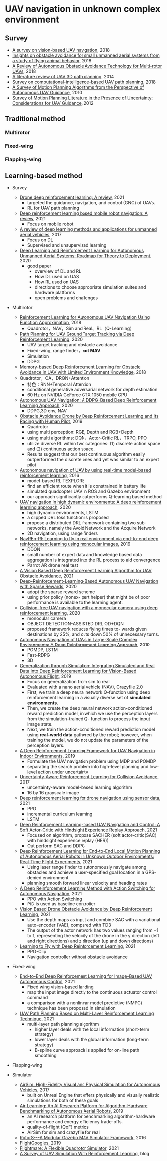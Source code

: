 # UAV navigation in unknown complex environment

## Survey

- [A survey on vision-based UAV navigation](https://www.tandfonline.com/doi/full/10.1080/10095020.2017.1420509), 2018
- [Insights on obstacle avoidance for small unmanned aerial systems from a study of flying animal behavior](https://www.sciencedirect.com/science/article/abs/pii/S0921889017301197), 2018
- [A Review of Autonomous Obstacle Avoidance Technology for Multi-rotor UAVs](https://ieeexplore.ieee.org/abstract/document/8812473?casa_token=AXcXHro-5y8AAAAA:Vhan9sNCaGMHiHi61rf_OZG8HKyieTvpobpJXgJmVn07HYERdvji2eG2dghrD3jSrH48HKpSfSs), 2018
- [A literature review of UAV 3D path planning](https://ieeexplore.ieee.org/abstract/document/7053093), 2014
- [Survey on computational-intelligence-based UAV path planning](https://www.sciencedirect.com/science/article/abs/pii/S0950705118302636), 2018
- [A Survey of Motion Planning Algorithms from the Perspective of Autonomous UAV Guidance](https://link.springer.com/article/10.1007/s10846-009-9383-1), 2010
- [Survey of Motion Planning Literature in the Presence of Uncertainty: Considerations for UAV Guidance](https://link.springer.com/article/10.1007/s10846-011-9642-9), 2012

## Traditional method

### Multirotor

### Fixed-wing

### Flapping-wing

## Learning-based method

- Survey
  - [Drone deep reinforcement learning: A review](https://www.mdpi.com/2079-9292/10/9/999), 2021
    - targeted the guidance, navigation, and control (GNC) of UAVs.
    - RL for UAV path planning
  - [Deep reinforcement learning based mobile robot navigation: A review](https://ieeexplore.ieee.org/document/9409758), 2021
    - Focus on mobile robot
  - [A review of deep learning methods and applications for unmanned aerial vehicles](https://www.hindawi.com/journals/js/2017/3296874/), 2017
    - Focus on DL
    - Supervised and unsupervised learning
  - [Deep Learning and Reinforcement Learning for Autonomous Unmanned Aerial Systems: Roadmap for Theory to Deployment](https://arxiv.org/abs/2009.03349), 2020
    - good paper
      - overview of DL and RL
      - How DL used on UAS
      - How RL used on UAS
      - directions to choose appropriate simulation suites and hardware platforms
      - open problems and challenges
- Multirotor
  - [Reinforcement Learning for Autonomous UAV Navigation Using Function Approximation](https://ieeexplore.ieee.org/document/8468611), 2018
    - Quadrotor，NAV，Sim and Real、RL（Q-Learning）
  - [Path Planning for UAV Ground Target Tracking via Deep Reinforcement Learning](https://ieeexplore.ieee.org/abstract/document/8984371), 2020
    - UAV target tracking and obstacle avoidance
    - Fixed-wing, range finder，**not MAV**
    - Simulation
    - DDPG
  - [Memory-based Deep Reinforcement Learning for Obstacle Avoidance in UAV with Limited Environment Knowledge](https://ieeexplore.ieee.org/abstract/document/8917687), 2018
  - Quadrotor，OA，DRQN+Attention
    - 特色：RNN+Temporal Attention
    - conditional generative adversarial network for depth estimation
    - 60 Hz on NVIDIA GeForce GTX 1050 mobile GPU
  - [Autonomous UAV Navigation: A DDPG-Based Deep Reinforcement Learning Approach](https://ieeexplore.ieee.org/abstract/document/9181245), 2020
    - DDPG,3D env, NAV
  - [Obstacle Avoidance Drone by Deep Reinforcement Learning and Its Racing with Human Pilot](https://www.mdpi.com/2076-3417/9/24/5571), 2019
    - Quadrotor
    - using multi perception: RGB, Depth and RGB+Depth
    - using multi algorithms: DQN，Actor-Critic RL，TRPO, PPO
    - utilize diverse RL within two categories: (1) discrete action space and (2) continuous action space.
    - Results suggest that our best continuous algorithm easily outperformed the discrete ones and yet was similar to an expert pilot
  - [Autonomous navigation of UAV by using real-time model-based reinforcement learning](https://ieeexplore.ieee.org/abstract/document/7838739/), 2016
    - model-based RL TEXPLORE
    - find an efficient route when it is constrained in battery life
    - simulated quadcopter UAV in ROS and Gazebo environment
    - our approach significantly outperforms Q-learning based method
  - [UAV navigation in high dynamic environments: A deep reinforcement learning approach](https://www.sciencedirect.com/science/article/pii/S1000936120302247), 2020
    - high dynamic environments, LSTM
    - a clipped DRL loss function is proposed
    - propose a distributed DRL framework containing two sub-networks, namely the Avoid Network and the Acquire Network
    - 2D navigation, using range finders
  - [NavREn-Rl: Learning to fly in real environment via end-to-end deep reinforcement learning using monocular images](https://ieeexplore.ieee.org/abstract/document/8600838/), 2019
    - DDQN
    - small number of expert data and knowledge based data aggregation is integrated into the RL process to aid convergence
    - Parrot AR drone real test
  - [A Vision Based Deep Reinforcement Learning Algorithm for UAV Obstacle Avoidance](https://arxiv.org/abs/2103.06403), 2021
  - [Deep-Reinforcement-Learning-Based Autonomous UAV Navigation with Sparse Rewards](), 2020
    - adopt the sparse reward scheme
    - using prior policy (nonex- pert helper) that might be of poor performance is available to the learning agent.
  - [Collision-free UAV navigation with a monocular camera using deep reinforcement learning](), 2020
    - monocular camera
    - OBJECT DETECTION-ASSISTED DRL OD+DQN
    - proposed framework reduces flying times to- wards given destinations by 25%, and cuts down 50% of unnecessary turns.
  - [Autonomous Navigation of UAVs in Large-Scale Complex Environments: A Deep Reinforcement Learning Approach](), 2019
    - POMDP, LSTM
    - Fast-RDPG
    - 3D
  - [Generalization through Simulation: Integrating Simulated and Real Data into Deep Reinforcement Learning for Vision-Based Autonomous Flight](), 2019
    - Focus on generalization from sim to real
    - Evaluated with a nano aerial vehicle (NAV), Crazyflie 2.0
    - First, we train a deep neural network Q-function using deep reinforcement learning in a visually diverse set of **simulated environments**.
    - Then, we create the deep neural network action-conditioned reward prediction model, in which we use the perception layers from the simulation-trained Q- function to process the input image state.
    - Next, we train the action-conditioned reward prediction model using **real-world data** gathered by the robot; however, when training the model, we do not update the parameters of the perception layers.
  - [A Deep Reinforcement Learning Framework for UAV Navigation in Indoor Environments](), 2019
    - Formulate the UAV navigation problem using MDP and POMDP
    - separating the search problem into high-level planning and low-level action under uncertainty
  - [Uncertainty-Aware Reinforcement Learning for Collision Avoidance](), 2017
    - uncertainty-aware model-based learning algorithm
    - 16 by 16 grayscale image
  - [Deep reinforcement learning for drone navigation using sensor data](), 2021
    - PPO
    - incremental curriculum learning
    - LSTM
  - [Deep Reinforcement Learning-based UAV Navigation and Control: A Soft Actor-Critic with Hindsight Experience Replay Approach](), 2021
    - Focused on algorithm, propose SACHER (soft actor-critic(SAC) with hindsight experience replay (HER))
    - Out perform SAC and DDPG
  - [Deep Reinforcement Learning for End-to-End Local Motion Planning of Autonomous Aerial Robots in Unknown Outdoor Environments: Real-Time Flight Experiments](), 2021
    - Using laser range finder to autonomously navigate among obstacles and achieve a user-specified goal location in a GPS-denied environment
    - planning smooth forward linear velocity and heading rates
  - [A Deep Reinforcement Learning Method with Action Switching for Autonomous Navigation](https://ieeexplore.ieee.org/document/9549631/), 2021
    - PPO with Action Switching
    - PID is used as baseline controller
  - [Vision Based Drone Obstacle Avoidance by Deep Reinforcement Learning](), 2021
    - Use the depth maps as input and combine SAC with a variational auto-encoder (VAE), compared with TD3
    - The output of the actor network has two values ranging from −1 to 1, representing the velocity of the drone in the y direction (left and right directions) and z direction (up and down directions)
  - [Learning to Fly with Deep Reinforcement Learning](), 2021
    - PPO-Clip
    - Navigation controller without obstacle avoidance
  
- Fixed-wing
  - [End-to-End Deep Reinforcement Learning for Image-Based UAV Autonomous Control](), 2021
    - Fixed wing vision-based landing
    - map the input image directly to the continuous actuator control command
    - a comparison with a nonlinear model predictive (NMPC) technique has been proposed in simulation
  - [UAV Path Planning Based on Multi-Layer Reinforcement Learning Technique](), 2021
    - multi-layer path planning algorithm
      - higher layer deals with the local information (short-term strategy)
      - lower layer deals with the global information (long-term strategy)
      - B-spline curve approach is applied for on-line path smoothing
- Flapping-wing
- Simulator
  - [AirSim: High-Fidelity Visual and Physical Simulation for Autonomous Vehicles](https://link.springer.com/chapter/10.1007/978-3-319-67361-5_40), 2017
    - built on Unreal Engine that offers physically and visually realistic simulations for both of these goals
  - [Air Learning: An AI Research Platform for Algorithm-Hardware Benchmarking of Autonomous Aerial Robots](), 2019
    - an AI research platform for benchmarking algorithm-hardware performance and energy efficiency trade-offs.
    - quality-of-flight (QoF) metrics
    - AirSim for sim and crazyflie for real
  - [RotorS---A Modular Gazebo MAV Simulator Framework](https://github.com/ethz-asl/rotors_simulator), 2016
  - [FlightGoogles](https://flightgoggles.mit.edu/), 2019
  - [Flightmare: A Flexible Quadrotor Simulator](https://uzh-rpg.github.io/flightmare/), 2021
  - [A Survey of UAV Simulation With Reinforcement Learning](https://www.chenshiyu.top/blog/2020/05/25/A-Survey-of-UAV-Simulation-With-Reinforcement-Learning/), blog
